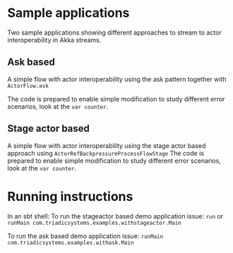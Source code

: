 # Sample applications

Two sample applications showing different approaches to stream to actor interoperability in Akka streams.  

## Ask based 
A simple flow with actor interoperability using the ask pattern together with `ActorFlow.ask`

The code is prepared to enable simple modification to study different error scenarios, look at the `var counter`. 

## Stage actor based

A simple flow with actor interoperability using the stage actor based approach using `ActorRefBackpressureProcessFlowStage`
The code is prepared to enable simple modification to study different error scenarios, look at the `var counter`.

# Running instructions

In an sbt shell: 
To run the stageactor based demo application issue:
`run` 
or
`runMain com.triadicsystems.examples.withstageactor.Main`

To run the ask based demo application issue:
`runMain com.triadicsystems.examples.withask.Main`